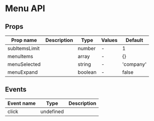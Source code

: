# Menu API

## Props

| Prop name     | Description | Type    | Values | Default   |
| ------------- | ----------- | ------- | ------ | --------- |
| subItemsLimit |             | number  | -      | 1         |
| menuItems     |             | array   | -      | {}        |
| menuSelected  |             | string  | -      | 'company' |
| menuExpand    |             | boolean | -      | false     |

## Events

| Event name | Type      | Description |
| ---------- | --------- | ----------- |
| click      | undefined |

